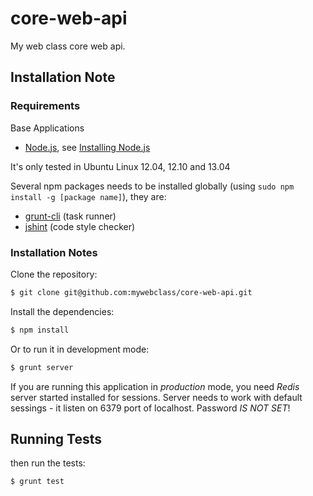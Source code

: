 core-web-api
============

My web class core web api.

## Installation Note

### Requirements

Base Applications

* [Node.js](http://nodejs.org), see [Installing Node.js](http://www.webizly.com/node/35)

It's only tested in Ubuntu Linux 12.04, 12.10 and 13.04

Several npm packages needs to be installed globally (using `sudo npm install -g [package name]`), they are:
* [grunt-cli](https://github.com/gruntjs/grunt-cli) (task runner)
* [jshint](https://github.com/jshint/jshint) (code style checker)

### Installation Notes

Clone the repository:

```sh
$ git clone git@github.com:mywebclass/core-web-api.git
```

Install the dependencies:

```sh
$ npm install
```

Or to run it in development mode:
```sh
$ grunt server
```

If you are running this application in *production* mode, you need *Redis* server started installed for sessions.
Server needs to work with default sessings - it listen on 6379 port of localhost. Password *IS NOT SET*!

## Running Tests

then run the tests:

```sh
$ grunt test
```
